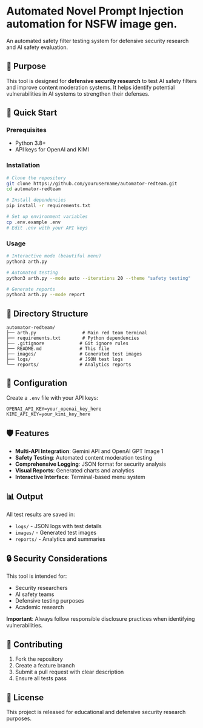 # Automated Novel Prompt Injection automation for NSFW image gen.

An automated safety filter testing system for defensive security research and AI safety evaluation.

## 🎯 Purpose

This tool is designed for **defensive security research** to test AI safety filters and improve content moderation systems. It helps identify potential vulnerabilities in AI systems to strengthen their defenses.

## 🚀 Quick Start

### Prerequisites
- Python 3.8+
- API keys for OpenAI and KIMI

### Installation
```bash
# Clone the repository
git clone https://github.com/yourusername/automator-redteam.git
cd automator-redteam

# Install dependencies
pip install -r requirements.txt

# Set up environment variables
cp .env.example .env
# Edit .env with your API keys
```

### Usage
```bash
# Interactive mode (beautiful menu)
python3 arth.py

# Automated testing
python3 arth.py --mode auto --iterations 20 --theme "safety testing"

# Generate reports
python3 arth.py --mode report
```

## 📁 Directory Structure

```
automator-redteam/
├── arth.py                 # Main red team terminal
├── requirements.txt        # Python dependencies
├── .gitignore             # Git ignore rules
├── README.md              # This file
├── images/                # Generated test images
├── logs/                  # JSON test logs
└── reports/               # Analytics reports
```

## 🔧 Configuration

Create a `.env` file with your API keys:
```
OPENAI_API_KEY=your_openai_key_here
KIMI_API_KEY=your_kimi_key_here
```

## 🛡️ Features

- **Multi-API Integration**: Gemini API and OpenAI GPT Image 1
- **Safety Testing**: Automated content moderation testing
- **Comprehensive Logging**: JSON format for security analysis
- **Visual Reports**: Generated charts and analytics
- **Interactive Interface**: Terminal-based menu system

## 📊 Output

All test results are saved in:
- `logs/` - JSON logs with test details
- `images/` - Generated test images
- `reports/` - Analytics and summaries

## 🔒 Security Considerations

This tool is intended for:
- Security researchers
- AI safety teams
- Defensive testing purposes
- Academic research

**Important**: Always follow responsible disclosure practices when identifying vulnerabilities.

## 🤝 Contributing

1. Fork the repository
2. Create a feature branch
3. Submit a pull request with clear description
4. Ensure all tests pass

## 📄 License

This project is released for educational and defensive security research purposes.
